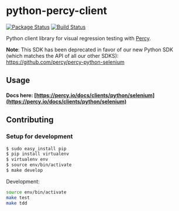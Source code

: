 # python-percy-client

[![Package Status](https://img.shields.io/pypi/v/percy.svg)](https://pypi.python.org/pypi/percy)
[![Build Status](https://travis-ci.org/percy/python-percy-client.svg?branch=master)](https://travis-ci.org/percy/python-percy-client)

Python client library for visual regression testing with [Percy](https://percy.io).

**Note**: This SDK has been deprecated in favor of our new Python SDK (which matches the API of all our other SDKS): https://github.com/percy/percy-python-selenium

## Usage

#### Docs here: [https://percy.io/docs/clients/python/selenium](https://percy.io/docs/clients/python/selenium)

## Contributing

### Setup for development

```bash
$ sudo easy_install pip
$ pip install virtualenv
$ virtualenv env
$ source env/bin/activate
$ make develop
```

Development:

```bash
source env/bin/activate
make test
make tdd
```
